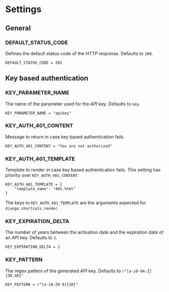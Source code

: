 # Settings

## General

### DEFAULT_STATUS_CODE

Defines the default status code of the *HTTP* response. Defaults to `200`.

    DEFAULT_STATUS_CODE = 201


## Key based authentication

### KEY\_PARAMETER_NAME 

The name of the parameter used for the *API* key. Defaults to `key`.

    KEY_PARAMETER_NAME = "apikey"

### KEY\_AUTH\_401_CONTENT

Message to return in case key based authentication fails.

    KEY_AUTH_401_CONTENT = "You are not authorized"

### KEY\_AUTH\_401_TEMPLATE

Template to render in case key based authentication fails. This setting has priority over `KEY_AUTH_401_CONTENT`. 

    KEY_AUTH_401_TEMPLATE = {
        "template_name": "401.html"
    }
    
The keys to `KEY_AUTH_401_TEMPLATE` are the arguments expected for `django.shortcuts.render`.

### KEY\_EXPIRATION_DELTA

The number of years between the activation date and the expiration date of an *API* key. Defaults to `1`.

    KEY_EXPIRATION_DELTA = 2

### KEY_PATTERN   

The regex pattern of the generated *API* key. Defaults to `r"[a-z0-9A-Z]{30,40}"`

    KEY_PATTERN = r"[a-zA-Z0-9]{10}"

